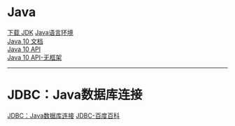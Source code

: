 # Java
[下载 JDK](http://www.oracle.com/technetwork/java/javase/downloads/index.html)
[Java语言环境](http://www.oracle.com/technetwork/java/index-136113.html)<br/>
[Java 10 文档](https://docs.oracle.com/javase/10)<br/>
[Java 10 API](https://docs.oracle.com/javase/10/docs/api/index.html?overview-summary.html)<br/>
[Java 10 API-无框架](https://docs.oracle.com/javase/10/docs/api/overview-summary.html)<br/>

---
# JDBC：Java数据库连接
[JDBC：Java数据库连接](https://github.com/mutistic/mutistic.database/com.mutistic.database.jdbc/blob/master/README.md)
[JDBC-百度百科](https://baike.baidu.com/item/jdbc)

